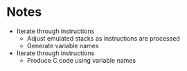# Notes

* Iterate through instructions
  * Adjust emulated stacks as instructions are processed
  * Generate variable names
* Iterate through instructions
  * Produce C code using variable names